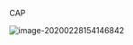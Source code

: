 CAP

![image-20200228154146842](C:\Users\Dehan.Gao\AppData\Roaming\Typora\typora-user-images\image-20200228154146842.png)

​	



